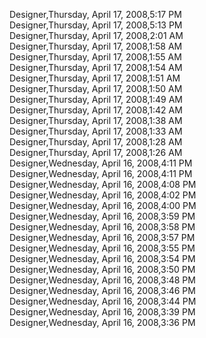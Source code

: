 ﻿Designer,Thursday, April 17, 2008,5:17 PM  Designer,Thursday, April 17, 2008,5:13 PM  Designer,Thursday, April 17, 2008,2:01 AM  Designer,Thursday, April 17, 2008,1:58 AM  Designer,Thursday, April 17, 2008,1:55 AM  Designer,Thursday, April 17, 2008,1:54 AM  Designer,Thursday, April 17, 2008,1:51 AM  Designer,Thursday, April 17, 2008,1:50 AM  Designer,Thursday, April 17, 2008,1:49 AM  Designer,Thursday, April 17, 2008,1:42 AM  Designer,Thursday, April 17, 2008,1:38 AM  Designer,Thursday, April 17, 2008,1:33 AM  Designer,Thursday, April 17, 2008,1:28 AM  Designer,Thursday, April 17, 2008,1:26 AM  Designer,Wednesday, April 16, 2008,4:11 PM  Designer,Wednesday, April 16, 2008,4:11 PM  Designer,Wednesday, April 16, 2008,4:08 PM  Designer,Wednesday, April 16, 2008,4:02 PM  Designer,Wednesday, April 16, 2008,4:00 PM  Designer,Wednesday, April 16, 2008,3:59 PM  Designer,Wednesday, April 16, 2008,3:58 PM  Designer,Wednesday, April 16, 2008,3:57 PM  Designer,Wednesday, April 16, 2008,3:55 PM  Designer,Wednesday, April 16, 2008,3:54 PM  Designer,Wednesday, April 16, 2008,3:50 PM  Designer,Wednesday, April 16, 2008,3:48 PM  Designer,Wednesday, April 16, 2008,3:46 PM  Designer,Wednesday, April 16, 2008,3:44 PM  Designer,Wednesday, April 16, 2008,3:39 PM  Designer,Wednesday, April 16, 2008,3:36 PM